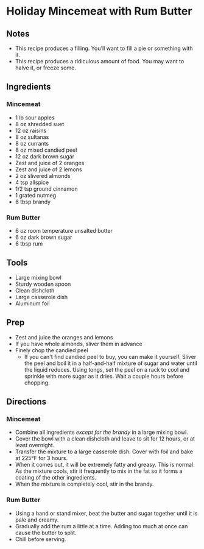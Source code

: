 # Holiday Mincemeat with Rum Butter

## Notes
* This recipe produces a filling. You'll want to fill a pie or something with it.
* This recipe produces a ridiculous amount of food. You may want to halve it, or freeze some.

## Ingredients
### Mincemeat
* 1 lb sour apples
* 8 oz shredded suet
* 12 oz raisins
* 8 oz sultanas
* 8 oz currants
* 8 oz mixed candied peel
* 12 oz dark brown sugar
* Zest and juice of 2 oranges
* Zest and juice of 2 lemons
* 2 oz slivered almonds
* 4 tsp allspice
* 1/2 tsp ground cinnamon
* 1 grated nutmeg
* 6 tbsp brandy

### Rum Butter
* 6 oz room temperature unsalted butter
* 6 oz dark brown sugar
* 6 tbsp rum

## Tools
* Large mixing bowl
* Sturdy wooden spoon
* Clean dishcloth
* Large casserole dish
* Aluminum foil

## Prep
* Zest and juice the oranges and lemons
* If you have whole almonds, sliver them in advance
* Finely chop the candied peel
  * If you can't find candied peel to buy, you can make it yourself. Sliver the peel and boil it in
    a half-and-half mixture of sugar and water until the liquid reduces. Using tongs, set the peel
    on a rack to cool and sprinkle with more sugar as it dries. Wait a couple hours before chopping.

## Directions
### Mincemeat
* Combine all ingredients *except for the brandy* in a large mixing bowl.
* Cover the bowl with a clean dishcloth and leave to sit for 12 hours, or at least overnight.
* Transfer the mixture to a large casserole dish. Cover with foil and bake at 225°F for 3 hours.
* When it comes out, it will be extremely fatty and greasy. This is normal. As the mixture cools,
  stir it frequently to mix in the fat so it forms a coating of the other ingredients.
* When the mixture is completely cool, stir in the brandy.

### Rum Butter
* Using a hand or stand mixer, beat the butter and sugar together until it is pale and creamy.
* Gradually add the rum a little at a time. Adding too much at once can cause the butter to split.
* Chill before serving.
